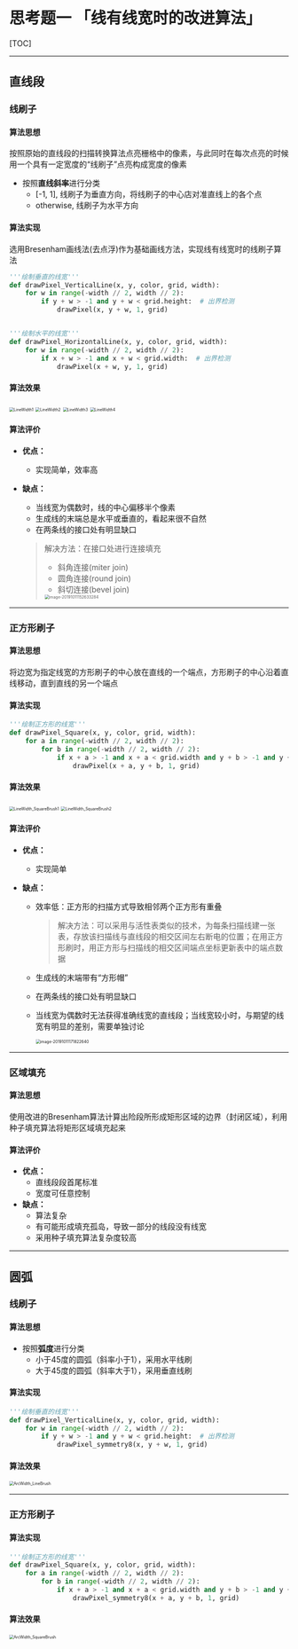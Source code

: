 # 思考题一 「线有线宽时的改进算法」

[TOC]

------

## 直线段

### 线刷子

#### 算法思想

按照原始的直线段的扫描转换算法点亮栅格中的像素，与此同时在每次点亮的时候用一个具有一定宽度的“线刷子”点亮构成宽度的像素

- 按照**直线斜率**进行分类
  - [-1, 1], 线刷子为垂直方向，将线刷子的中心店对准直线上的各个点
  - otherwise, 线刷子为水平方向

#### 算法实现

选用Bresenham画线法(去点浮)作为基础画线方法，实现线有线宽时的线刷子算法

```python
'''绘制垂直的线宽'''
def drawPixel_VerticalLine(x, y, color, grid, width):
    for w in range(-width // 2, width // 2):
        if y + w > -1 and y + w < grid.height:  # 出界检测
            drawPixel(x, y + w, 1, grid)


'''绘制水平的线宽'''
def drawPixel_HorizontalLine(x, y, color, grid, width):
    for w in range(-width // 2, width // 2):
        if x + w > -1 and x + w < grid.width:  # 出界检测
            drawPixel(x + w, y, 1, grid)
```

#### 算法效果

<img src="ScreenShots/LineWidth_LineBrush1.png" alt="LineWidth1" style="zoom:50%;" />

<img src="ScreenShots/LineWidth_LineBrush2.png" alt="LineWidth2" style="zoom:50%;" />

<img src="ScreenShots/LineWidth_LineBrush3.png" alt="LineWidth3" style="zoom:50%;" />

<img src="ScreenShots/LineWidth_LineBrush4.png" alt="LineWidth4" style="zoom:50%;" />

#### 算法评价

- **优点：**

  - 实现简单，效率高

- **缺点：**

  - 当线宽为偶数时，线的中心偏移半个像素
  - 生成线的末端总是水平或垂直的，看起来很不自然
  - 在两条线的接口处有明显缺口

  > 解决方法：在接口处进行连接填充
  >
  > - 斜角连接(miter join)
  > - 圆角连接(round join)
  > - 斜切连接(bevel join)
  >
  > <img src="ScreenShots/join.png" alt="image-20191011152633284" style="zoom:50%;" />

------

### 正方形刷子

#### 算法思想

将边宽为指定线宽的方形刷子的中心放在直线的一个端点，方形刷子的中心沿着直线移动，直到直线的另一个端点

#### 算法实现

```python
'''绘制正方形的线宽'''
def drawPixel_Square(x, y, color, grid, width):
    for a in range(-width // 2, width // 2):
        for b in range(-width // 2, width // 2):
            if x + a > -1 and x + a < grid.width and y + b > -1 and y + b < grid.height:
                drawPixel(x + a, y + b, 1, grid)
```

#### 算法效果

<img src="ScreenShots/LineWidth_SquareBrush1.png" alt="LineWidth_SquareBrush1" style="zoom:50%;" />

<img src="ScreenShots/LineWidth_SquareBrush2.png" alt="LineWidth_SquareBrush2" style="zoom:50%;" />

#### 算法评价

- **优点：**

  - 实现简单

- **缺点：**

  - 效率低：正方形的扫描方式导致相邻两个正方形有重叠

    > 解决方法：可以采用与活性表类似的技术，为每条扫描线建一张表，存放该扫描线与直线段的相交区间左右断电的位置；在用正方形刷时，用正方形与扫描线的相交区间端点坐标更新表中的端点数据

    

  - 生成线的末端带有“方形帽”

  - 在两条线的接口处有明显缺口

  - 当线宽为偶数时无法获得准确线宽的直线段；当线宽较小时，与期望的线宽有明显的差别，需要单独讨论

    <img src="ScreenShots/LineWidth_question.png" alt="image-20191011171822640" style="zoom:50%;" />

------

### 区域填充

#### 算法思想

使用改进的Bresenham算法计算出险段所形成矩形区域的边界（封闭区域），利用种子填充算法将矩形区域填充起来

#### 算法评价

- **优点：**
  - 直线段段首尾标准
  - 宽度可任意控制
- **缺点：**
  - 算法复杂
  - 有可能形成填充孤岛，导致一部分的线段没有线宽
  - 采用种子填充算法复杂度较高

------

## 圆弧

### 线刷子

#### 算法思想

- 按照**弧度**进行分类
  - 小于45度的圆弧（斜率小于1），采用水平线刷
  - 大于45度的圆弧（斜率大于1），采用垂直线刷

#### 算法实现

```python
'''绘制垂直的线宽'''
def drawPixel_VerticalLine(x, y, color, grid, width):
    for w in range(-width // 2, width // 2):
        if y + w > -1 and y + w < grid.height:  # 出界检测
            drawPixel_symmetry8(x, y + w, 1, grid)
```

#### 算法效果

<img src="ScreenShots/ArcWidth_LineBrush.png" alt="ArcWidth_LineBrush" style="zoom:50%;" />

------

### 正方形刷子

#### 算法实现

```python
'''绘制正方形的线宽'''
def drawPixel_Square(x, y, color, grid, width):
    for a in range(-width // 2, width // 2):
        for b in range(-width // 2, width // 2):
            if x + a > -1 and x + a < grid.width and y + b > -1 and y + b < grid.height:
                drawPixel_symmetry8(x + a, y + b, 1, grid)
```

#### 算法效果

<img src="ScreenShots/ArcWidth_SquareBrush.png" alt="ArcWidth_SquareBrush" style="zoom:50%;" />